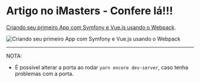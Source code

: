 # Artigo no iMasters - Confere lá!!!

[Criando seu primeiro App com Symfony e Vue.js usando o Webpack](https://imasters.com.br/php/criando-seu-primeiro-app-com-symfony-e-vue-js-usando-o-webpack).

![Criando seu primeiro App com Symfony e Vue.js usando o Webpack](https://i.imgur.com/RnJC3zC.jpg)

----
NOTA:
* É possível alterar a porta ao rodar `yarn encore dev-server`, caso tenha problemas com a porta.
```yarn encore dev-server --port 8282
```
